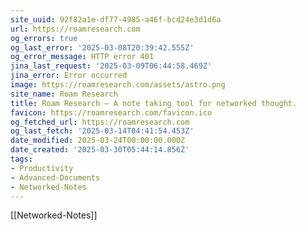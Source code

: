 ```yaml
---
site_uuid: 92f82a1e-df77-4985-a46f-bcd24e3d1d6a
url: https://roamresearch.com
og_errors: true
og_last_error: '2025-03-08T20:39:42.555Z'
og_error_message: HTTP error 401
jina_last_request: '2025-03-09T06:44:58.469Z'
jina_error: Error occurred
image: https://roamresearch.com/assets/astro.png
site_name: Roam Research
title: Roam Research – A note taking tool for networked thought.
favicon: https://roamresearch.com/favicon.ico
og_fetched_url: https://roamresearch.com
og_last_fetch: '2025-03-14T04:41:54.453Z'
date_modified: 2025-03-24T00:00:00.000Z
date_created: '2025-03-30T05:44:14.856Z'
tags:
- Productivity
- Advanced-Documents
- Networked-Notes
---
```










[[Networked-Notes]]


